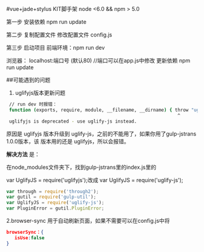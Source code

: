 #vue+jade+stylus KIT脚手架
node <6.0 && npm > 5.0

第一步 安装依赖
npm run update

第二步 复制配置文件
修改配置文件 config.js

第三步 启动项目
前端环境：npm run dev

浏览器： localhost:端口号 (默认80) //端口可以在app.js中修改
更新依赖
npm run update


##可能遇到的问题

1. uglifyjs版本更新问题 

```bash
 // run dev 时报错：
 function (exports, require, module, __filename, __dirname) { throw "uglifyjs is deprecated - use uglify-js instead.";
                                                               ^
 uglifyjs is deprecated - use uglify-js instead.
```
原因是 uglifyjs 版本升级到 uglify-js，之前的不能用了，如果你用了gulp-jstrans 1.0.0版本，该
版本用的还是 uglifyjs，所以会报错。

**解决方法** 是：

在node_modules文件夹下，找到gulp-jstrans里的index.js里的

var UglifyJS = require('uglifyjs');改成 var UglifyJS = require('uglify-js');

```javascript
var through = require('through2');
var gutil = require('gulp-util');
var UglifyJS = require('uglify-js');
var PluginError = gutil.PluginError;
```

2.browser-sync 用于自动刷新页面，如果不需要可以在config.js中将
```json
browserSync：{
   isUse:false
}
```
